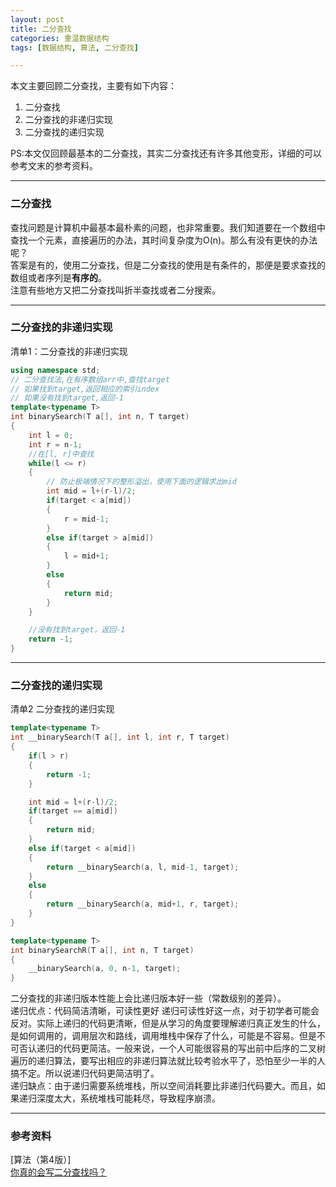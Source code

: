 ```yaml
---
layout: post
title: 二分查找
categories: 重温数据结构
tags: [数据结构, 算法, 二分查找]

---
```


本文主要回顾二分查找，主要有如下内容：   
1. 二分查找  
2. 二分查找的非递归实现    
3. 二分查找的递归实现

PS:本文仅回顾最基本的二分查找，其实二分查找还有许多其他变形，详细的可以参考文末的参考资料。

***
### 二分查找

查找问题是计算机中最基本最朴素的问题，也非常重要。我们知道要在一个数组中查找一个元素，直接遍历的办法，其时间复杂度为O(n)。那么有没有更快的办法呢？  
答案是有的，使用二分查找，但是二分查找的使用是有条件的，那便是要求查找的数组或者序列是**有序的**。   
注意有些地方又把二分查找叫折半查找或者二分搜索。



***
### 二分查找的非递归实现

清单1：二分查找的非递归实现

```c++
using namespace std;
// 二分查找法,在有序数组arr中,查找target
// 如果找到target,返回相应的索引index
// 如果没有找到target,返回-1
template<typename T>
int binarySearch(T a[], int n, T target)
{
    int l = 0;
    int r = n-1;
    //在[l, r]中查找
    while(l <= r)
    {
        // 防止极端情况下的整形溢出，使用下面的逻辑求出mid
        int mid = l+(r-l)/2;
        if(target < a[mid])
        {
            r = mid-1;
        }
        else if(target > a[mid])
        {
            l = mid+1;
        }
        else
        {
            return mid;
        }
    }

    //没有找到target，返回-1
    return -1;
}
```


***
### 二分查找的递归实现

清单2 二分查找的递归实现

```c++
template<typename T>
int __binarySearch(T a[], int l, int r, T target)
{
    if(l > r)
    {
        return -1;
    }

    int mid = l+(r-l)/2;
    if(target == a[mid])
    {
        return mid;
    }
    else if(target < a[mid])
    {
        return __binarySearch(a, l, mid-1, target);
    }
    else
    {
        return __binarySearch(a, mid+1, r, target);
    }
}

template<typename T>
int binarySearchR(T a[], int n, T target)
{
    __binarySearch(a, 0, n-1, target);
}

```
二分查找的非递归版本性能上会比递归版本好一些（常数级别的差异）。  
递归优点：代码简洁清晰，可读性更好 
递归可读性好这一点，对于初学者可能会反对。实际上递归的代码更清晰，但是从学习的角度要理解递归真正发生的什么，是如何调用的，调用层次和路线，调用堆栈中保存了什么，可能是不容易。但是不可否认递归的代码更简洁。一般来说，一个人可能很容易的写出前中后序的二叉树遍历的递归算法，要写出相应的非递归算法就比较考验水平了，恐怕至少一半的人搞不定。所以说递归代码更简洁明了。    
递归缺点：由于递归需要系统堆栈，所以空间消耗要比非递归代码要大。而且，如果递归深度太大，系统堆栈可能耗尽，导致程序崩溃。 

***
### 参考资料

[算法（第4版）]  
[你真的会写二分查找吗？](https://www.cnblogs.com/bofengyu/p/6761389.html) 
